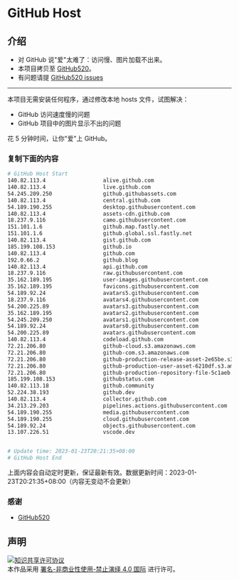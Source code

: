 # GitHub Host
## 介绍
- 对 GitHub 说"爱"太难了：访问慢、图片加载不出来。
- 本项目拷贝至 [GitHub520](https://github.com/521xueweihan/GitHub520)。
- 有问题请提 [GitHub520 issues](https://github.com/521xueweihan/GitHub520/issues/new)

---

本项目无需安装任何程序，通过修改本地 hosts 文件，试图解决：
- GitHub 访问速度慢的问题
- GitHub 项目中的图片显示不出的问题

花 5 分钟时间，让你"爱"上 GitHub。

### 复制下面的内容
```bash
# GitHub Host Start
140.82.113.4                  alive.github.com
140.82.113.4                  live.github.com
54.245.209.250                github.githubassets.com
140.82.113.4                  central.github.com
54.189.190.255                desktop.githubusercontent.com
140.82.113.4                  assets-cdn.github.com
18.237.9.116                  camo.githubusercontent.com
151.101.1.6                   github.map.fastly.net
151.101.1.6                   github.global.ssl.fastly.net
140.82.113.4                  gist.github.com
185.199.108.153               github.io
140.82.113.4                  github.com
192.0.66.2                    github.blog
140.82.113.4                  api.github.com
18.237.9.116                  raw.githubusercontent.com
35.162.189.195                user-images.githubusercontent.com
35.162.189.195                favicons.githubusercontent.com
54.189.92.24                  avatars5.githubusercontent.com
18.237.9.116                  avatars4.githubusercontent.com
54.200.225.89                 avatars3.githubusercontent.com
35.162.189.195                avatars2.githubusercontent.com
54.245.209.250                avatars1.githubusercontent.com
54.189.92.24                  avatars0.githubusercontent.com
54.200.225.89                 avatars.githubusercontent.com
140.82.113.4                  codeload.github.com
72.21.206.80                  github-cloud.s3.amazonaws.com
72.21.206.80                  github-com.s3.amazonaws.com
72.21.206.80                  github-production-release-asset-2e65be.s3.amazonaws.com
72.21.206.80                  github-production-user-asset-6210df.s3.amazonaws.com
72.21.206.80                  github-production-repository-file-5c1aeb.s3.amazonaws.com
185.199.108.153               githubstatus.com
140.82.113.18                 github.community
52.224.38.193                 github.dev
140.82.113.4                  collector.github.com
34.213.29.203                 pipelines.actions.githubusercontent.com
54.189.190.255                media.githubusercontent.com
54.189.190.255                cloud.githubusercontent.com
54.189.92.24                  objects.githubusercontent.com
13.107.226.51                 vscode.dev


# Update time: 2023-01-23T20:21:35+08:00
# GitHub Host End

```
上面内容会自动定时更新，保证最新有效。数据更新时间：2023-01-23T20:21:35+08:00（内容无变动不会更新）

### 感谢

- [GitHub520](https://github.com/521xueweihan/GitHub520)

## 声明
<a rel="license" href="https://creativecommons.org/licenses/by-nc-nd/4.0/deed.zh"><img alt="知识共享许可协议" style="border-width: 0" src="https://licensebuttons.net/l/by-nc-nd/4.0/88x31.png"></a><br>本作品采用 <a rel="license" href="https://creativecommons.org/licenses/by-nc-nd/4.0/deed.zh">署名-非商业性使用-禁止演绎 4.0 国际</a> 进行许可。
